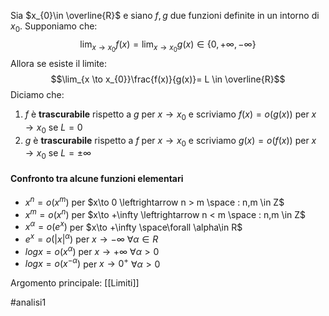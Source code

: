 Sia $x_{0}\in \overline{R}$ e siano $f,g$ due funzioni definite in un intorno di $x_{0}$. Supponiamo che:$$\lim_{x\to x_{0}}f(x)=\lim_{x\to x_{0}}g(x) \in \{0,+\infty,-\infty\}$$Allora se esiste il limite:$$\lim_{x \to x_{0}}\frac{f(x)}{g(x)}= L \in \overline{R}$$Diciamo che:
1. $f$ è **trascurabile** rispetto a $g$ per $x \to x_{0}$ e scriviamo $f(x) = o(g(x))$ per $x\to x_{0}$ se $L=0$ 
2. $g$ è **trascurabile** rispetto  a $f$ per $x\to x_{0}$ e scriviamo $g(x)=o(f(x))$ per $x\to x_{0}$ se $L = \pm \infty$ 

#### Confronto tra alcune funzioni elementari
- $x^{n}= o(x^{m})$ per $x\to 0 \leftrightarrow n > m \space : n,m \in Z$  
- $x^{m}= o(x^{n})$ per $x\to +\infty \leftrightarrow n < m \space : n,m \in Z$  
- $x^{\alpha}= o(e^{x})$ per $x\to +\infty \space\forall \alpha\in R$  
- $e^{x}=o(|x|^\alpha)$ per $x\to -\infty$  $\forall \alpha\in R$ 
- $logx = o(x^\alpha)$ per $x\to +\infty$  $\forall \alpha> 0$ 
- $logx = o(x^{-\alpha})$ per $x\to 0^{+}$  $\forall \alpha> 0$  

Argomento principale: [[Limiti]]

#analisi1